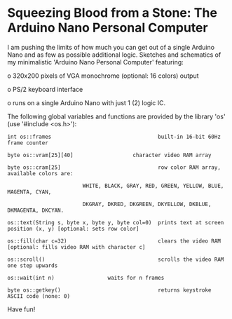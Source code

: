 # Squeezing Blood from a Stone: The Arduino Nano Personal Computer

I am pushing the limits of how much you can get out of a single Arduino Nano and as few as possible additional logic. Sketches and schematics of my minimalistic 'Arduino Nano Personal Computer' featuring:

o 320x200 pixels of VGA monochrome (optional: 16 colors) output

o PS/2 keyboard interface

o runs on a single Arduino Nano with just 1 (2) logic IC. 

The following global variables and functions are provided by the library 'os' (use '#include <os.h>'):

	int os::frames                                  built-in 16-bit 60Hz frame counter

	byte os::vram[25][40] 			        character video RAM array

	byte os::cram[25]                               row color RAM array, available colors are:

       						WHITE, BLACK, GRAY, RED, GREEN, YELLOW, BLUE, MAGENTA, CYAN,
			    
							DKGRAY, DKRED, DKGREEN, DKYELLOW, DKBLUE, DKMAGENTA, DKCYAN.
		
	os::text(String s, byte x, byte y, byte col=0)  prints text at screen position (x, y) [optional: sets row color]

	os::fill(char c=32)                             clears the video RAM [optional: fills video RAM with character c]

	os::scroll()                                    scrolls the video RAM one step upwards

	os::wait(int n)					waits for n frames

	byte os::getkey()                               returns keystroke ASCII code (none: 0)

Have fun!
